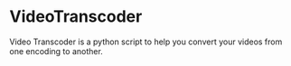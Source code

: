 # VideoTranscoder

Video Transcoder is a python script to help you convert your videos from one encoding to another.
